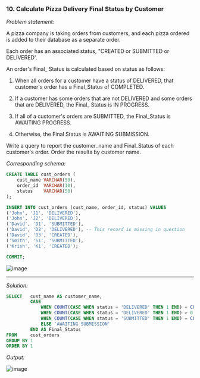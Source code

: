 ### 10. Calculate Pizza Delivery Final Status by Customer


*Problem statement:*  

A pizza company is taking orders from customers, and each pizza ordered is added to their database as a separate order.

Each order has an associated status, "CREATED or SUBMITTED or DELIVERED'.

An order's Final_ Status is calculated based on status as follows:	

1. When all orders for a customer have a status of DELIVERED, that customer's order has a Final_Status of COMPLETED.

2. If a customer has some orders that are not DELIVERED and some orders that are DELIVERED, the Final_ Status is IN PROGRESS.

3. If all of a customer's orders are SUBMITTED, the Final_Status is AWAITING PROGRESS.

4. Otherwise, the Final Status is AWAITING SUBMISSION.

Write a query to report the customer_name and Final_Status of each customer's order. Order the results by customer name.	


*Corresponding schema:*

```sql
CREATE TABLE cust_orders (
    cust_name VARCHAR(50),
    order_id  VARCHAR(10),
    status    VARCHAR(50)
);

INSERT INTO cust_orders (cust_name, order_id, status) VALUES 
('John', 'J1', 'DELIVERED'),
('John', 'J2', 'DELIVERED'),
('David', 'D1', 'SUBMITTED'),
('David', 'D2', 'DELIVERED'), -- This record is missing in question
('David', 'D3', 'CREATED'),
('Smith', 'S1', 'SUBMITTED'),
('Krish', 'K1', 'CREATED');

COMMIT;

```

![image](https://github.com/faizanxmulla/sql-portfolio/assets/71728480/58ddb9bd-71d7-403c-bdfe-b64570ce0758)

---

*Solution:*

```sql
SELECT   cust_name AS customer_name,
		 CASE
			 WHEN COUNT(CASE WHEN status = 'DELIVERED' THEN 1 END) = COUNT(*) THEN 'COMPLETED'
			 WHEN COUNT(CASE WHEN status = 'DELIVERED' THEN 1 END) > 0 THEN 'IN PROGRESS'
			 WHEN COUNT(CASE WHEN status = 'SUBMITTED' THEN 1 END) = COUNT(*) THEN 'AWAITING PROGRESS'
			 ELSE 'AWAITING SUBMISSION'
		 END AS Final_Status
FROM     cust_orders
GROUP BY 1
ORDER BY 1

```

*Output:*

![image](https://github.com/faizanxmulla/sql-portfolio/assets/71728480/6c031f33-664d-4dfa-8c4e-dc3fd2893cf7)
